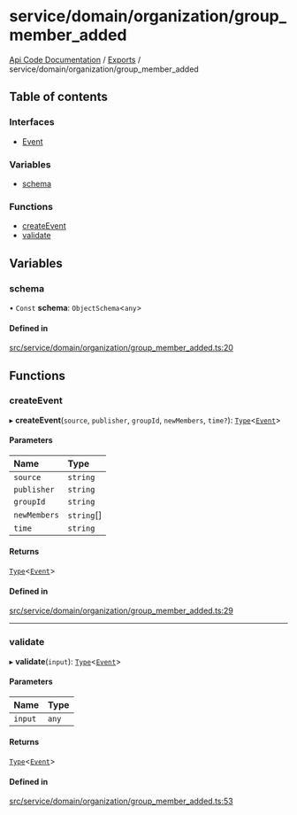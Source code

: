 # service/domain/organization/group\_member\_added
 
[Api Code Documentation](../README.md) / [Exports](../modules.md) / service/domain/organization/group\_member\_added

## Table of contents

### Interfaces

- [Event](../interfaces/service_domain_organization_group_member_added.Event.md)

### Variables

- [schema](service_domain_organization_group_member_added.md#schema)

### Functions

- [createEvent](service_domain_organization_group_member_added.md#createevent)
- [validate](service_domain_organization_group_member_added.md#validate)

## Variables

### schema

• `Const` **schema**: `ObjectSchema`<`any`\>

#### Defined in

[src/service/domain/organization/group_member_added.ts:20](https://github.com/openkfw/TruBudget/blob/4d7fd4be/api/src/service/domain/organization/group_member_added.ts#L20)

## Functions

### createEvent

▸ **createEvent**(`source`, `publisher`, `groupId`, `newMembers`, `time?`): [`Type`](result.md#type)<[`Event`](../interfaces/service_domain_organization_group_member_added.Event.md)\>

#### Parameters

| Name | Type |
| :------ | :------ |
| `source` | `string` |
| `publisher` | `string` |
| `groupId` | `string` |
| `newMembers` | `string`[] |
| `time` | `string` |

#### Returns

[`Type`](result.md#type)<[`Event`](../interfaces/service_domain_organization_group_member_added.Event.md)\>

#### Defined in

[src/service/domain/organization/group_member_added.ts:29](https://github.com/openkfw/TruBudget/blob/4d7fd4be/api/src/service/domain/organization/group_member_added.ts#L29)

___

### validate

▸ **validate**(`input`): [`Type`](result.md#type)<[`Event`](../interfaces/service_domain_organization_group_member_added.Event.md)\>

#### Parameters

| Name | Type |
| :------ | :------ |
| `input` | `any` |

#### Returns

[`Type`](result.md#type)<[`Event`](../interfaces/service_domain_organization_group_member_added.Event.md)\>

#### Defined in

[src/service/domain/organization/group_member_added.ts:53](https://github.com/openkfw/TruBudget/blob/4d7fd4be/api/src/service/domain/organization/group_member_added.ts#L53)

